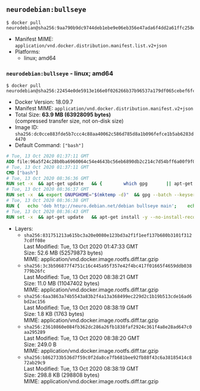 ## `neurodebian:bullseye`

```console
$ docker pull neurodebian@sha256:9aa790b9dc9744deb1ebe9e06eb356e47ada6f4dd2a61ffc258e84618e0fdae3
```

-	Manifest MIME: `application/vnd.docker.distribution.manifest.list.v2+json`
-	Platforms:
	-	linux; amd64

### `neurodebian:bullseye` - linux; amd64

```console
$ docker pull neurodebian@sha256:22454e0de5913e166e0f026266b37b96537a179df065cebef6fc329f9abb911c
```

-	Docker Version: 18.09.7
-	Manifest MIME: `application/vnd.docker.distribution.manifest.v2+json`
-	Total Size: **63.9 MB (63928095 bytes)**  
	(compressed transfer size, not on-disk size)
-	Image ID: `sha256:dc0cce883fde5b7ccc4c88aa40062c586d785d8a1b096fefce1b5ab6283d4470`
-	Default Command: `["bash"]`

```dockerfile
# Tue, 13 Oct 2020 01:37:11 GMT
ADD file:96a5f24c28b0ba6960064c54e4643bc56eb6890db2c214c7d54bff6a00f9f049 in / 
# Tue, 13 Oct 2020 01:37:11 GMT
CMD ["bash"]
# Tue, 13 Oct 2020 08:36:36 GMT
RUN set -x 	&& apt-get update 	&& { 		which gpg 		|| apt-get install -y --no-install-recommends gnupg 	; } 	&& { 		gpg --version | grep -q '^gpg (GnuPG) 1\.' 		|| apt-get install -y --no-install-recommends dirmngr 	; } 	&& rm -rf /var/lib/apt/lists/*
# Tue, 13 Oct 2020 08:36:37 GMT
RUN set -x 	&& export GNUPGHOME="$(mktemp -d)" 	&& gpg --batch --keyserver ha.pool.sks-keyservers.net --recv-keys DD95CC430502E37EF840ACEEA5D32F012649A5A9 	&& gpg --batch --export DD95CC430502E37EF840ACEEA5D32F012649A5A9 > /etc/apt/trusted.gpg.d/neurodebian.gpg 	&& rm -rf "$GNUPGHOME" 	&& apt-key list | grep neurodebian
# Tue, 13 Oct 2020 08:36:38 GMT
RUN { 	echo 'deb http://neuro.debian.net/debian bullseye main'; 	echo 'deb http://neuro.debian.net/debian data main'; 	echo '#deb-src http://neuro.debian.net/debian-devel bullseye main'; } > /etc/apt/sources.list.d/neurodebian.sources.list
# Tue, 13 Oct 2020 08:36:43 GMT
RUN set -x 	&& apt-get update 	&& apt-get install -y --no-install-recommends neurodebian-freeze eatmydata 	&& ln -s /usr/bin/eatmydata /usr/local/bin/apt-get 	&& rm -rf /var/lib/apt/lists/*
```

-	Layers:
	-	`sha256:831751213a615bc3a20e0080e123bd3a2f1f1eef137b680b3101f3127cdff08e`  
		Last Modified: Tue, 13 Oct 2020 01:47:33 GMT  
		Size: 52.6 MB (52579873 bytes)  
		MIME: application/vnd.docker.image.rootfs.diff.tar.gzip
	-	`sha256:3c3b506877f4751c16c445a95f357e42f4bc417f01665f4659ddb038779b26fc`  
		Last Modified: Tue, 13 Oct 2020 08:38:21 GMT  
		Size: 11.0 MB (11047402 bytes)  
		MIME: application/vnd.docker.image.rootfs.diff.tar.gzip
	-	`sha256:6aa3863a74b5543a83b2f4a13a368499ec229d2c1b19b513cde16ad6bd2ac156`  
		Last Modified: Tue, 13 Oct 2020 08:38:19 GMT  
		Size: 1.8 KB (1763 bytes)  
		MIME: application/vnd.docker.image.rootfs.diff.tar.gzip
	-	`sha256:23610860e084fb362dc286a26fb1838faf2924c361f4a8e28ad647c0aa295289`  
		Last Modified: Tue, 13 Oct 2020 08:38:20 GMT  
		Size: 249.0 B  
		MIME: application/vnd.docker.image.rootfs.diff.tar.gzip
	-	`sha256:b862733b536d7f59c0f2da8ce7fb681bee92fb88f43c6a38185414c872ab29c9`  
		Last Modified: Tue, 13 Oct 2020 08:38:19 GMT  
		Size: 298.8 KB (298808 bytes)  
		MIME: application/vnd.docker.image.rootfs.diff.tar.gzip

